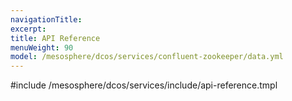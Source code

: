 ```yaml
---
navigationTitle:
excerpt:
title: API Reference
menuWeight: 90
model: /mesosphere/dcos/services/confluent-zookeeper/data.yml
---
```


#include /mesosphere/dcos/services/include/api-reference.tmpl
